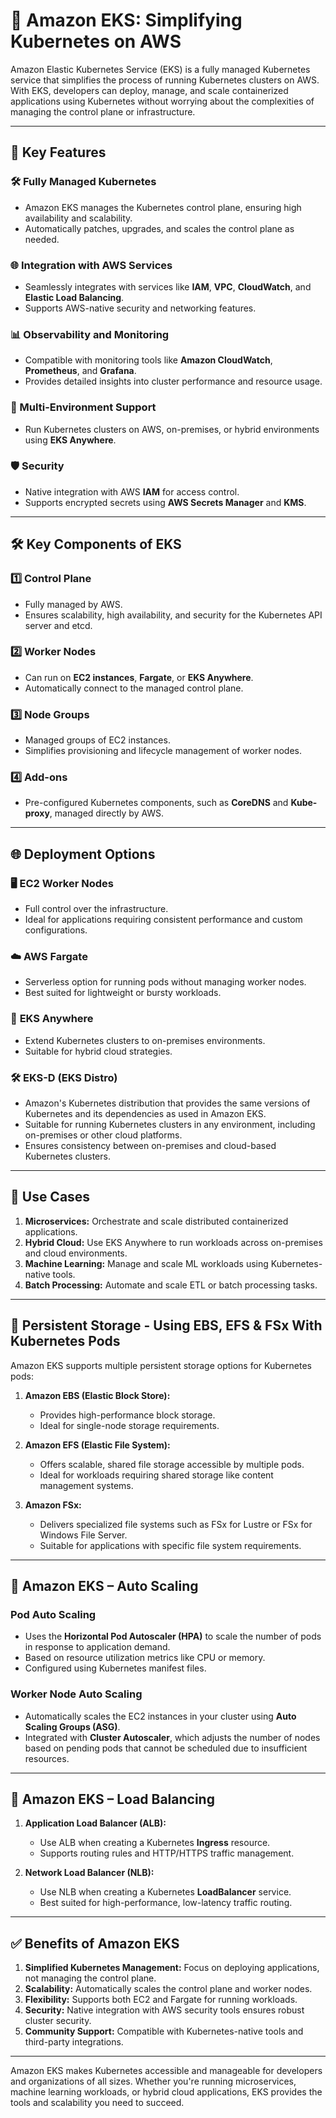 # 🚀 Amazon EKS: Simplifying Kubernetes on AWS

Amazon Elastic Kubernetes Service (EKS) is a fully managed Kubernetes service that simplifies the process of running Kubernetes clusters on AWS. With EKS, developers can deploy, manage, and scale containerized applications using Kubernetes without worrying about the complexities of managing the control plane or infrastructure.

---

## 🌟 Key Features

### 🛠️ Fully Managed Kubernetes

- Amazon EKS manages the Kubernetes control plane, ensuring high availability and scalability.
- Automatically patches, upgrades, and scales the control plane as needed.

### 🌐 Integration with AWS Services

- Seamlessly integrates with services like **IAM**, **VPC**, **CloudWatch**, and **Elastic Load Balancing**.
- Supports AWS-native security and networking features.

### 📊 Observability and Monitoring

- Compatible with monitoring tools like **Amazon CloudWatch**, **Prometheus**, and **Grafana**.
- Provides detailed insights into cluster performance and resource usage.

### 🔄 Multi-Environment Support

- Run Kubernetes clusters on AWS, on-premises, or hybrid environments using **EKS Anywhere**.

### 🛡️ Security

- Native integration with AWS **IAM** for access control.
- Supports encrypted secrets using **AWS Secrets Manager** and **KMS**.

---

## 🛠️ Key Components of EKS

### 1️⃣ **Control Plane**

- Fully managed by AWS.
- Ensures scalability, high availability, and security for the Kubernetes API server and etcd.

### 2️⃣ **Worker Nodes**

- Can run on **EC2 instances**, **Fargate**, or **EKS Anywhere**.
- Automatically connect to the managed control plane.

### 3️⃣ **Node Groups**

- Managed groups of EC2 instances.
- Simplifies provisioning and lifecycle management of worker nodes.

### 4️⃣ **Add-ons**

- Pre-configured Kubernetes components, such as **CoreDNS** and **Kube-proxy**, managed directly by AWS.

---

## 🌐 Deployment Options

### 🖥️ **EC2 Worker Nodes**

- Full control over the infrastructure.
- Ideal for applications requiring consistent performance and custom configurations.

### ☁️ **AWS Fargate**

- Serverless option for running pods without managing worker nodes.
- Best suited for lightweight or bursty workloads.

### 🏢 **EKS Anywhere**

- Extend Kubernetes clusters to on-premises environments.
- Suitable for hybrid cloud strategies.

### 🛠️ **EKS-D (EKS Distro)**

- Amazon's Kubernetes distribution that provides the same versions of Kubernetes and its dependencies as used in Amazon EKS.
- Suitable for running Kubernetes clusters in any environment, including on-premises or other cloud platforms.
- Ensures consistency between on-premises and cloud-based Kubernetes clusters.

---

## 🎯 Use Cases

1. **Microservices:** Orchestrate and scale distributed containerized applications.
2. **Hybrid Cloud:** Use EKS Anywhere to run workloads across on-premises and cloud environments.
3. **Machine Learning:** Manage and scale ML workloads using Kubernetes-native tools.
4. **Batch Processing:** Automate and scale ETL or batch processing tasks.

---

## 📂 Persistent Storage - Using EBS, EFS & FSx With Kubernetes Pods

Amazon EKS supports multiple persistent storage options for Kubernetes pods:

1. **Amazon EBS (Elastic Block Store):**

   - Provides high-performance block storage.
   - Ideal for single-node storage requirements.

2. **Amazon EFS (Elastic File System):**

   - Offers scalable, shared file storage accessible by multiple pods.
   - Ideal for workloads requiring shared storage like content management systems.

3. **Amazon FSx:**
   - Delivers specialized file systems such as FSx for Lustre or FSx for Windows File Server.
   - Suitable for applications with specific file system requirements.

---

## 🔄 Amazon EKS – Auto Scaling

### **Pod Auto Scaling**

- Uses the **Horizontal Pod Autoscaler (HPA)** to scale the number of pods in response to application demand.
- Based on resource utilization metrics like CPU or memory.
- Configured using Kubernetes manifest files.

### **Worker Node Auto Scaling**

- Automatically scales the EC2 instances in your cluster using **Auto Scaling Groups (ASG)**.
- Integrated with **Cluster Autoscaler**, which adjusts the number of nodes based on pending pods that cannot be scheduled due to insufficient resources.

---

## 🔗 Amazon EKS – Load Balancing

1. **Application Load Balancer (ALB):**

   - Use ALB when creating a Kubernetes **Ingress** resource.
   - Supports routing rules and HTTP/HTTPS traffic management.

2. **Network Load Balancer (NLB):**
   - Use NLB when creating a Kubernetes **LoadBalancer** service.
   - Best suited for high-performance, low-latency traffic routing.

---

## ✅ Benefits of Amazon EKS

1. **Simplified Kubernetes Management:** Focus on deploying applications, not managing the control plane.
2. **Scalability:** Automatically scales the control plane and worker nodes.
3. **Flexibility:** Supports both EC2 and Fargate for running workloads.
4. **Security:** Native integration with AWS security tools ensures robust cluster security.
5. **Community Support:** Compatible with Kubernetes-native tools and third-party integrations.

---

Amazon EKS makes Kubernetes accessible and manageable for developers and organizations of all sizes. Whether you're running microservices, machine learning workloads, or hybrid cloud applications, EKS provides the tools and scalability you need to succeed.
